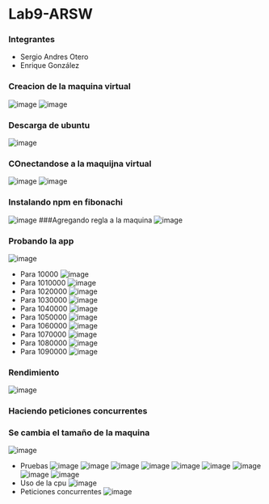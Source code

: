 # Lab9-ARSW
### Integrantes
- Sergio Andres Otero
- Enrique González

### Creacion de la maquina virtual
![image](https://user-images.githubusercontent.com/98104282/200717375-fff3a6e8-4cc0-41df-971a-22a09f46529e.png)
![image](https://user-images.githubusercontent.com/98104282/200717704-5baa5f2a-1e9b-420d-a19d-99f2e3144154.png)
### Descarga de ubuntu
![image](https://user-images.githubusercontent.com/98104282/200926819-58394368-6264-4e59-a830-700cf10812d1.png)
### COnectandose a la maquijna virtual
![image](https://user-images.githubusercontent.com/98104282/200929668-0b2bedb0-ab0d-434e-a395-6b7984450ee7.png)
![image](https://user-images.githubusercontent.com/98104282/200929748-083a10f6-a7ac-4f2f-9238-b7268e07792f.png)
### Instalando npm en fibonachi
![image](https://user-images.githubusercontent.com/98104282/200941200-4e95bf55-f7f7-4422-8c33-b74834efe72e.png)
###Agregando regla a la maquina
![image](https://user-images.githubusercontent.com/98104282/200943798-5b5a97b5-b7a6-404d-bd47-173d62d05cbd.png)
### Probando la app
![image](https://user-images.githubusercontent.com/98104282/200944311-8d15e99f-00b6-4f76-9f2a-2fbd89d4bc73.png)
- Para 10000
![image](https://user-images.githubusercontent.com/98104282/200944847-e8324b22-be97-4936-8124-6aad02e0a2e6.png)
- Para 1010000
![image](https://user-images.githubusercontent.com/98104282/200945009-787d7ed1-199f-4fd4-9396-e09a146c0576.png)
- Para 1020000
![image](https://user-images.githubusercontent.com/98104282/200945301-96088c0e-71bf-474b-b9bc-fa65475a4c5f.png)
- Para 1030000
![image](https://user-images.githubusercontent.com/98104282/200945687-049cb48d-6b57-45e9-9b96-821b7537a113.png)
- Para 1040000
![image](https://user-images.githubusercontent.com/98104282/200946006-3e8cd592-ca19-46b0-83ff-8f5f86ba3c0f.png)
- Para 1050000
![image](https://cdn.discordapp.com/attachments/898369871912534016/1040015587587395694/image.png)
- Para 1060000
![image](https://cdn.discordapp.com/attachments/898369871912534016/1040015259806740550/image.png)
- Para 1070000
![image](https://cdn.discordapp.com/attachments/898369871912534016/1040014793848934500/image.png)
- Para 1080000
![image](https://cdn.discordapp.com/attachments/898369871912534016/1040014614651482143/image.png)
- Para 1090000
![image](https://cdn.discordapp.com/attachments/898369871912534016/1040014416554500207/image.png)
### Rendimiento
![image](https://user-images.githubusercontent.com/98104282/200948099-a862e383-46a5-4fd5-83d9-3fb17d83b777.png)
### Haciendo peticiones concurrentes 

### Se cambia el tamaño de la maquina
![image](https://user-images.githubusercontent.com/98104282/200953165-4c931b0c-9f04-45f0-b510-53ea2a628b21.png)
- Pruebas
![image](https://user-images.githubusercontent.com/98104282/200954724-944a2683-01ff-4c53-ad58-9ec1901a37bf.png)
![image](https://user-images.githubusercontent.com/98104282/200954751-b98ea237-5c5e-4610-9a07-837c888cd301.png)
![image](https://user-images.githubusercontent.com/98104282/200954795-86cafb3a-c288-4827-8fa6-878ec07bbd8f.png)
![image](https://user-images.githubusercontent.com/98104282/200954893-ef69d4b2-2c80-4bca-bc8b-b1954cbe2549.png)
![image](https://user-images.githubusercontent.com/98104282/200954996-c8a23fa4-3907-4a6a-b18d-ac1c78e087dd.png)
![image](https://user-images.githubusercontent.com/98104282/200955152-bcef666a-dfb9-447c-86d0-e94153170341.png)
![image](https://user-images.githubusercontent.com/98104282/200955269-ea175b94-fa51-4167-860c-af19c0a317f4.png)
![image](https://user-images.githubusercontent.com/98104282/200955377-1e865452-3790-4890-8546-30f5ebe321ff.png)
![image](https://user-images.githubusercontent.com/98104282/200955475-eecf9fd1-cf4d-44df-9da8-8354a6870f01.png)
- Uso de la cpu
![image](https://user-images.githubusercontent.com/98104282/200955609-67cf3ab5-1161-4fe4-adc9-2b270cc6b7a0.png)
- Peticiones concurrentes
![image](https://user-images.githubusercontent.com/98104282/200956683-c5629893-0f9b-4eba-b7ea-580da8ec438e.png)










